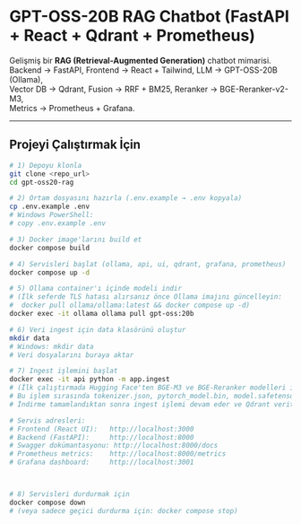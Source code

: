 # GPT-OSS-20B RAG Chatbot (FastAPI + React + Qdrant + Prometheus)

Gelişmiş bir **RAG (Retrieval-Augmented Generation)** chatbot mimarisi.  
Backend → FastAPI, Frontend → React + Tailwind, LLM → GPT-OSS-20B (Ollama),  
Vector DB → Qdrant, Fusion → RRF + BM25, Reranker → BGE-Reranker-v2-M3,  
Metrics → Prometheus + Grafana.

---

## Projeyi Çalıştırmak İçin

```bash
# 1) Depoyu klonla
git clone <repo_url>
cd gpt-oss20-rag

# 2) Ortam dosyasını hazırla (.env.example → .env kopyala)
cp .env.example .env
# Windows PowerShell:
# copy .env.example .env

# 3) Docker image'larını build et
docker compose build

# 4) Servisleri başlat (ollama, api, ui, qdrant, grafana, prometheus)
docker compose up -d

# 5) Ollama container'ı içinde modeli indir
# (İlk seferde TLS hatası alırsanız önce Ollama imajını güncelleyin:
#  docker pull ollama/ollama:latest && docker compose up -d)
docker exec -it ollama ollama pull gpt-oss:20b

# 6) Veri ingest için data klasörünü oluştur
mkdir data
# Windows: mkdir data
# Veri dosyalarını buraya aktar

# 7) Ingest işlemini başlat
docker exec -it api python -m app.ingest
# (İlk çalıştırmada Hugging Face'ten BGE-M3 ve BGE-Reranker modelleri indirilecek (~4 GB toplam).
# Bu işlem sırasında tokenizer.json, pytorch_model.bin, model.safetensors gibi dosyalar otomatik olarak indirilir.
# İndirme tamamlandıktan sonra ingest işlemi devam eder ve Qdrant veritabanına veri yüklenir.)

# Servis adresleri:
# Frontend (React UI):   http://localhost:3000
# Backend (FastAPI):     http://localhost:8000
# Swagger dokümantasyonu: http://localhost:8000/docs
# Prometheus metrics:    http://localhost:8000/metrics
# Grafana dashboard:     http://localhost:3001



# 8) Servisleri durdurmak için
docker compose down
# (veya sadece geçici durdurma için: docker compose stop)
